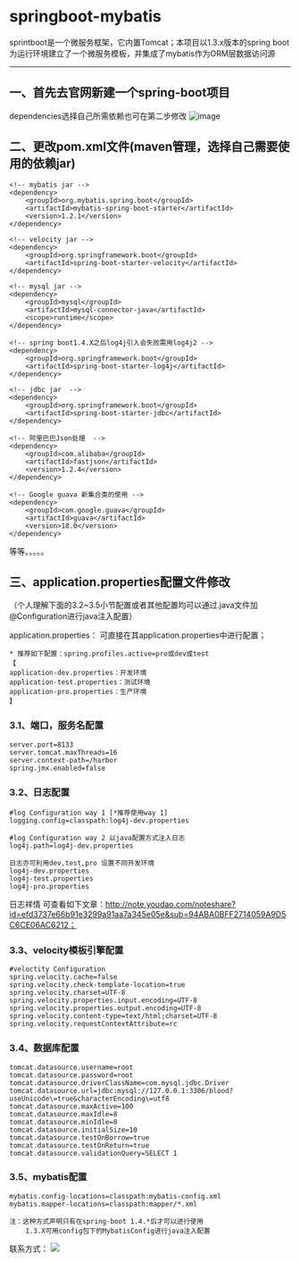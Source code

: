 #  springboot-mybatis

sprintboot是一个微服务框架，它内置Tomcat；本项目以1.3.x版本的spring boot为运行环境建立了一个微服务模板，并集成了mybatis作为ORM层数据访问源

---
## 一、首先去官网新建一个spring-boot项目
dependencies选择自己所需依赖也可在第二步修改
![image](http://p8pawbkta.bkt.clouddn.com/github/jpg/harbor.jpg)

## 二、更改pom.xml文件(maven管理，选择自己需要使用的依赖jar)

```
<!-- mybatis jar -->
<dependency>
    <groupId>org.mybatis.spring.boot</groupId>
    <artifactId>mybatis-spring-boot-starter</artifactId>
    <version>1.2.1</version>
</dependency> 
 
<!-- velocity jar -->
<dependency>
    <groupId>org.springframework.boot</groupId>
    <artifactId>spring-boot-starter-velocity</artifactId>
</dependency>
 
<!-- mysql jar -->
<dependency>
    <groupId>mysql</groupId>
    <artifactId>mysql-connector-java</artifactId>
    <scope>runtime</scope>
</dependency>
 
<!-- spring boot1.4.X之后log4j引入会失败需用log4j2 -->
<dependency>
    <groupId>org.springframework.boot</groupId>
    <artifactId>spring-boot-starter-log4j</artifactId>
</dependency>
 
<!-- jdbc jar  -->
<dependency>
    <groupId>org.springframework.boot</groupId>
    <artifactId>spring-boot-starter-jdbc</artifactId>
</dependency>
 
<!-- 阿里巴巴Json处理  -->
<dependency>
    <groupId>com.alibaba</groupId>
    <artifactId>fastjson</artifactId>
    <version>1.2.4</version>
</dependency>
 
<!-- Google guava 新集合类的使用 -->
<dependency>
    <groupId>com.google.guava</groupId>
    <artifactId>guava</artifactId>
    <version>18.0</version>
</dependency>

```
等等。。。。。

## 三、application.properties配置文件修改
（个人理解下面的3.2~3.5小节配置或者其他配置均可以通过.java文件加@Configuration进行java注入配置）

application.properties：
可直接在其application.properties中进行配置；

```
* 推荐如下配置：spring.profiles.active=pro或dev或test
【
application-dev.properties：开发环境
application-test.properties：测试环境
application-pro.properties：生产环境
】
```
### 3.1、端口，服务名配置
```
server.port=8133
server.tomcat.maxThreads=16
server.context-path=/harbor
spring.jmx.enabled=false
```
### 3.2、日志配置

```
#log Configuration way 1 [*推荐使用way 1]
logging.config=classpath:log4j-dev.properties
 
#log Configuration way 2 以java配置方式注入日志
log4j.path=log4j-dev.properties

日志亦可利用dev,test,pro 设置不同开发环境
log4j-dev.properties
log4j-test.properties
log4j-pro.properties
```

日志祥情  可查看如下文章：http://note.youdao.com/noteshare?id=efd3737e66b91e3299a91aa7a345e05e&sub=94ABA0BFF2714059A9D5C6CE06AC6212；

### 3.3、velocity模板引擎配置
```
#veloctity Configuration
spring.velocity.cache=false
spring.velocity.check-template-location=true
spring.velocity.charset=UTF-8
spring.velocity.properties.input.encoding=UTF-8
spring.velocity.properties.output.encoding=UTF-8
spring.velocity.content-type=text/html;charset=UTF-8
spring.velocity.requestContextAttribute=rc
```
### 3.4、数据库配置
```
tomcat.datasource.username=root
tomcat.datasource.password=root
tomcat.datasource.driverClassName=com.mysql.jdbc.Driver
tomcat.datasource.url=jdbc:mysql://127.0.0.1:3306/blood?useUnicode\=true&characterEncoding\=utf8
tomcat.datasource.maxActive=100
tomcat.datasource.maxIdle=8
tomcat.datasource.minIdle=8
tomcat.datasource.initialSize=10
tomcat.datasource.testOnBorrow=true
tomcat.datasource.testOnReturn=true
tomcat.datasource.validationQuery=SELECT 1
```
### 3.5、mybatis配置

```
mybatis.config-locations=classpath:mybatis-config.xml
mybatis.mapper-locations=classpath:mapper/*.xml

注：这种方式声明只有在spring-boot 1.4.*后才可以进行使用
    1.3.X可用config包下的MybatisConfig进行java注入配置
```
联系方式：
<a target="_blank" href="http://mail.qq.com/cgi-bin/qm_share?t=qm_mailme&email=PQ8KCwkJCwsKCH1MTBNeUlA" style="text-decoration:none;">
<img src="http://rescdn.qqmail.com/zh_CN/htmledition/images/function/qm_open/ico_mailme_02.png"/></a>
